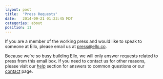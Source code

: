 ```yaml
---
layout: post
title:  "Press Requests"
date:   2014-09-21 01:23:45 MDT
categories: about
position: 11
---
```


If you are a member of the working press and would like to speak to someone at Ello, please email us at press@ello.co.

Because we’re so busy building Ello, we will only answer requests related to press from this email box. If you need to contact us for other reasons, please visit our [help](/wtf/help/) section for answers to common questions or our [contact](/wtf/help/contact-ello/) page.
